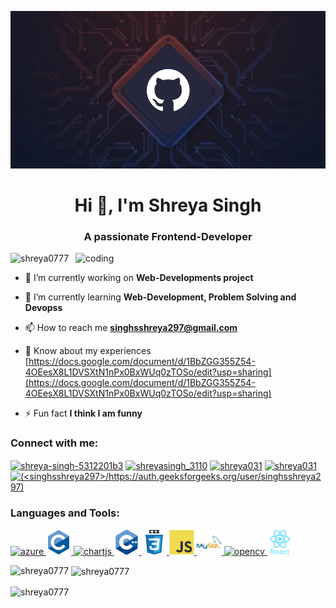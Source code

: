 
![logo](https://github.com/Shreya0777/Shreya0777/blob/main/yceo3xk3of14d3hbdkdp.webp)
<h1 align="center">Hi 👋, I'm Shreya Singh</h1>
<h3 align="center">A passionate Frontend-Developer</h3>
<img align="right" alt="coding" width="400" src="https://cdn.dribbble.com/users/1019864/screenshots/3079099/codeloop.gif">

<p align="left"> <img src="https://komarev.com/ghpvc/?username=shreya0777&label=Profile%20views&color=0e75b6&style=flat" alt="shreya0777" /> </p>

- 🔭 I’m currently working on **Web-Developments project**

- 🌱 I’m currently learning **Web-Development, Problem Solving and Devopss**

- 📫 How to reach me **singhsshreya297@gmail.com**

- 📄 Know about my experiences [https://docs.google.com/document/d/1BbZGG355Z54-4OEesX8L1DVSXtN1nPx0BxWUq0zTOSo/edit?usp=sharing](https://docs.google.com/document/d/1BbZGG355Z54-4OEesX8L1DVSXtN1nPx0BxWUq0zTOSo/edit?usp=sharing)

- ⚡ Fun fact **I think I am funny**

<h3 align="left">Connect with me:</h3>
<p align="left">
<a href="https://linkedin.com/in/shreya-singh-5312201b3" target="blank"><img align="center" src="https://raw.githubusercontent.com/rahuldkjain/github-profile-readme-generator/master/src/images/icons/Social/linked-in-alt.svg" alt="shreya-singh-5312201b3" height="30" width="40" /></a>
<a href="https://instagram.com/shreyasingh_3110" target="blank"><img align="center" src="https://raw.githubusercontent.com/rahuldkjain/github-profile-readme-generator/master/src/images/icons/Social/instagram.svg" alt="shreyasingh_3110" height="30" width="40" /></a>
<a href="https://www.codechef.com/users/shreya031" target="blank"><img align="center" src="https://cdn.jsdelivr.net/npm/simple-icons@3.1.0/icons/codechef.svg" alt="shreya031" height="30" width="40" /></a>
<a href="https://www.leetcode.com/shreya031" target="blank"><img align="center" src="https://raw.githubusercontent.com/rahuldkjain/github-profile-readme-generator/master/src/images/icons/Social/leet-code.svg" alt="shreya031" height="30" width="40" /></a>
<a href="https://auth.geeksforgeeks.org/user/(<singhsshreya297>/https://auth.geeksforgeeks.org/user/singhsshreya297)" target="blank"><img align="center" src="https://raw.githubusercontent.com/rahuldkjain/github-profile-readme-generator/master/src/images/icons/Social/geeks-for-geeks.svg" alt="(<singhsshreya297>/https://auth.geeksforgeeks.org/user/singhsshreya297)" height="30" width="40" /></a>
</p>

<h3 align="left">Languages and Tools:</h3>
<p align="left"> <a href="https://azure.microsoft.com/en-in/" target="_blank" rel="noreferrer"> <img src="https://www.vectorlogo.zone/logos/microsoft_azure/microsoft_azure-icon.svg" alt="azure" width="40" height="40"/> </a> <a href="https://www.cprogramming.com/" target="_blank" rel="noreferrer"> <img src="https://raw.githubusercontent.com/devicons/devicon/master/icons/c/c-original.svg" alt="c" width="40" height="40"/> </a> <a href="https://www.chartjs.org" target="_blank" rel="noreferrer"> <img src="https://www.chartjs.org/media/logo-title.svg" alt="chartjs" width="40" height="40"/> </a> <a href="https://www.w3schools.com/cpp/" target="_blank" rel="noreferrer"> <img src="https://raw.githubusercontent.com/devicons/devicon/master/icons/cplusplus/cplusplus-original.svg" alt="cplusplus" width="40" height="40"/> </a> <a href="https://www.w3schools.com/css/" target="_blank" rel="noreferrer"> <img src="https://raw.githubusercontent.com/devicons/devicon/master/icons/css3/css3-original-wordmark.svg" alt="css3" width="40" height="40"/> </a> <a href="https://developer.mozilla.org/en-US/docs/Web/JavaScript" target="_blank" rel="noreferrer"> <img src="https://raw.githubusercontent.com/devicons/devicon/master/icons/javascript/javascript-original.svg" alt="javascript" width="40" height="40"/> </a> <a href="https://www.mysql.com/" target="_blank" rel="noreferrer"> <img src="https://raw.githubusercontent.com/devicons/devicon/master/icons/mysql/mysql-original-wordmark.svg" alt="mysql" width="40" height="40"/> </a> <a href="https://opencv.org/" target="_blank" rel="noreferrer"> <img src="https://www.vectorlogo.zone/logos/opencv/opencv-icon.svg" alt="opencv" width="40" height="40"/> </a> <a href="https://reactjs.org/" target="_blank" rel="noreferrer"> <img src="https://raw.githubusercontent.com/devicons/devicon/master/icons/react/react-original-wordmark.svg" alt="react" width="40" height="40"/> </a> </p>

<p><img align="left" src="https://github-readme-stats.vercel.app/api/top-langs?username=shreya0777&show_icons=true&locale=en&layout=compact" alt="shreya0777" /></p>

<p>&nbsp;<img align="center" src="https://github-readme-stats.vercel.app/api?username=shreya0777&show_icons=true&locale=en" alt="shreya0777" /></p>

<p><img align="center" src="https://github-readme-streak-stats.herokuapp.com/?user=shreya0777&" alt="shreya0777" /></p>

